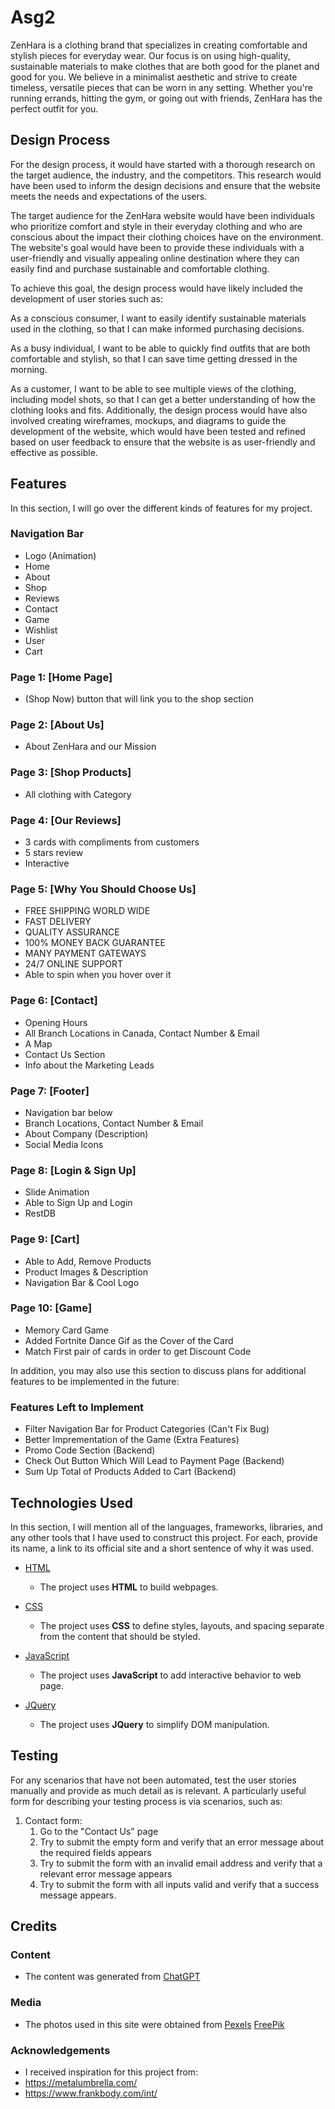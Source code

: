 # Asg2

ZenHara is a clothing brand that specializes in creating comfortable and stylish pieces for everyday wear. Our focus is on using high-quality, sustainable materials to make clothes that are both good for the planet and good for you. We believe in a minimalist aesthetic and strive to create timeless, versatile pieces that can be worn in any setting. Whether you're running errands, hitting the gym, or going out with friends, ZenHara has the perfect outfit for you.
 
## Design Process
 
For the design process, it would have started with a thorough research on the target audience, the industry, and the competitors. This research would have been used to inform the design decisions and ensure that the website meets the needs and expectations of the users.

The target audience for the ZenHara website would have been individuals who prioritize comfort and style in their everyday clothing and who are conscious about the impact their clothing choices have on the environment. The website's goal would have been to provide these individuals with a user-friendly and visually appealing online destination where they can easily find and purchase sustainable and comfortable clothing.

To achieve this goal, the design process would have likely included the development of user stories such as:

As a conscious consumer, I want to easily identify sustainable materials used in the clothing, so that I can make informed purchasing decisions.

As a busy individual, I want to be able to quickly find outfits that are both comfortable and stylish, so that I can save time getting dressed in the morning.

As a customer, I want to be able to see multiple views of the clothing, including model shots, so that I can get a better understanding of how the clothing looks and fits.
Additionally, the design process would have also involved creating wireframes, mockups, and diagrams to guide the development of the website, which would have been tested and refined based on user feedback to ensure that the website is as user-friendly and effective as possible.

## Features

In this section, I will go over the different kinds of features for my project.
 
### Navigation Bar
- Logo (Animation)
- Home
- About
- Shop
- Reviews
- Contact
- Game
- Wishlist
- User
- Cart

### Page 1: [Home Page]
- (Shop Now) button that will link you to the shop section

### Page 2: [About Us]
- About ZenHara and our Mission

### Page 3: [Shop Products]
- All clothing with Category

### Page 4: [Our Reviews]
- 3 cards with compliments from customers
- 5 stars review
- Interactive

### Page 5: [Why You Should Choose Us]
- FREE SHIPPING WORLD WIDE
- FAST DELIVERY
- QUALITY ASSURANCE
- 100% MONEY BACK GUARANTEE
- MANY PAYMENT GATEWAYS
- 24/7 ONLINE SUPPORT
- Able to spin when you hover over it

### Page 6: [Contact]
- Opening Hours
- All Branch Locations in Canada, Contact Number & Email
- A Map
- Contact Us Section
- Info about the Marketing Leads

### Page 7: [Footer]
- Navigation bar below
- Branch Locations, Contact Number & Email
- About Company (Description)
- Social Media Icons

### Page 8: [Login & Sign Up]
- Slide Animation 
- Able to Sign Up and Login
- RestDB

### Page 9: [Cart]
- Able to Add, Remove Products
- Product Images & Description
- Navigation Bar & Cool Logo

### Page 10: [Game]
- Memory Card Game
- Added Fortnite Dance Gif as the Cover of the Card
- Match First pair of cards in order to get Discount Code

In addition, you may also use this section to discuss plans for additional features to be implemented in the future:

### Features Left to Implement
- Filter Navigation Bar for Product Categories (Can't Fix Bug)
- Better Imprementation of the Game (Extra Features)
- Promo Code Section (Backend)
- Check Out Button Which Will Lead to Payment Page (Backend)
- Sum Up Total of Products Added to Cart (Backend)

## Technologies Used

In this section, I will mention all of the languages, frameworks, libraries, and any other tools that I have used to construct this project. For each, provide its name, a link to its official site and a short sentence of why it was used.

- [HTML](https://www.w3schools.com/html/)
    - The project uses **HTML** to build webpages.

- [CSS](https://www.w3schools.com/css/css_intro.asp)
    - The project uses **CSS** to define styles, layouts, and spacing separate from the content that should be styled.

- [JavaScript](https://www.w3schools.com/js/)
    - The project uses **JavaScript** to add interactive behavior to web page.

- [JQuery](https://jquery.com)
    - The project uses **JQuery** to simplify DOM manipulation.
    
    
## Testing

For any scenarios that have not been automated, test the user stories manually and provide as much detail as is relevant. A particularly useful form for describing your testing process is via scenarios, such as:

1. Contact form:
    1. Go to the "Contact Us" page
    2. Try to submit the empty form and verify that an error message about the required fields appears
    3. Try to submit the form with an invalid email address and verify that a relevant error message appears
    4. Try to submit the form with all inputs valid and verify that a success message appears.

## Credits

### Content
- The content was generated from [ChatGPT](https://chat.openai.com/)

### Media
- The photos used in this site were obtained from 
[Pexels](https://www.pexels.com/)
[FreePik](https://www.freepik.com/)

### Acknowledgements

- I received inspiration for this project from:
- https://metalumbrella.com/
- https://www.frankbody.com/int/


